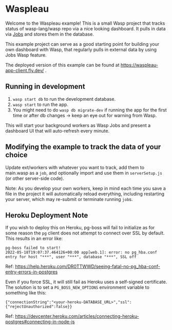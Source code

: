 # Waspleau

Welcome to the Waspleau example! This is a small Wasp project that tracks status of wasp-lang/wasp repo via a nice looking dashboard.
It pulls in data via [Jobs](https://wasp-lang.dev/docs/advanced/jobs) and stores them in the database.

This example project can serve as a good starting point for building your own dashboard with Wasp, that regularly pulls in external data by using Jobs Wasp feature.

The deployed version of this example can be found at https://waspleau-app-client.fly.dev/ .

## Running in development

1. `wasp start db` to run the development database.
2. `wasp start` to run the app.
3. You might need to do `wasp db migrate-dev` if running the app for the first time or after db changes -> keep an eye out for warning from Wasp.

This will start your background workers as Wasp Jobs and present a dashboard UI that will auto-refresh every minute.

## Modifying the example to track the data of your choice

Update ext/workers with whatever you want to track, add them to main.wasp as a `job`, and optionally import and use them in `serverSetup.js` (or other server-side code).

Note: As you develop your own workers, keep in mind each time you save a file in the project it will automatically reload everything, including restarting your server, which may re-submit or terminate running `job`s.

## Heroku Deployment Note

If you wish to deploy this on Heroku, pg-boss will fail to initialize as for some reason the `pg` client does not attempt to connect over SSL by default. This results in an error like:

```
pg-boss failed to start!
2022-05-18T19:07:37.464126+00:00 app[web.1]: error: no pg_hba.conf entry for host "***", user "***", database "***", SSL off
```

Ref: https://help.heroku.com/DR0TTWWD/seeing-fatal-no-pg_hba-conf-entry-errors-in-postgres

Even if you force SSL, it will still fail as Heroku uses a self-signed certificate. The solution is to set a `PG_BOSS_NEW_OPTIONS` environment variable to something like this:

```
{"connectionString":"<your-heroku-DATABASE_URL>","ssl":{"rejectUnauthorized":false}}
```

Ref: https://devcenter.heroku.com/articles/connecting-heroku-postgres#connecting-in-node-js
